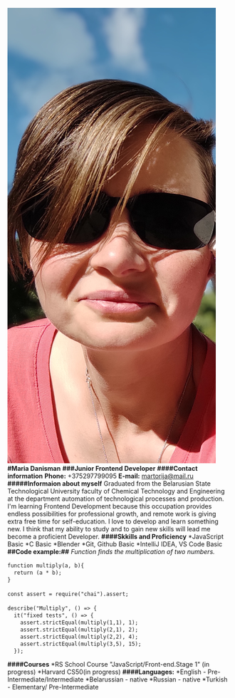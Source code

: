 ![my foto](./foto.jpg)
**#Maria Danisman**
**###Junior Frontend Developer**
**####Contact information**
**Phone:** +375297799095
**E-mail:** martorija@mail.ru
**#####Informaion about myself**
Graduated from the Belarusian State Technological University faculty of Chemical Technology and Engineering at the department automation of technological processes and production.
I'm learning Frontend Development because this occupation provides endless possibilities for professional growth, and remote work is giving extra free time for self-education. 
I love to develop and learn something new. I think that my ability to study and to gain new skills will lead me become a proficient Developer.
**####Skkills and Proficiency**
*JavaScript Basic
*C Basic
*Blender 
*Git, Github Basic
*IntelliJ IDEA, VS Code Basic
**##Code example:##**
*Function finds the multiplication of two numbers.*
```
function multiply(a, b){
  return (a * b);
}

const assert = require("chai").assert;

describe("Multiply", () => {
  it("fixed tests", () => {
    assert.strictEqual(multiply(1,1), 1);
    assert.strictEqual(multiply(2,1), 2);
    assert.strictEqual(multiply(2,2), 4);
    assert.strictEqual(multiply(3,5), 15);   
  });
```
**####Courses** 
*RS School Course "JavaScript/Front-end.Stage 1" (in progress)
*Harvard CS50(in progress)
**####Languages:**
*English - Pre-Intermediate/Intermediate
*Belarussian - native
*Russian - native
*Turkish - Elementary/ Pre-Intermediate
